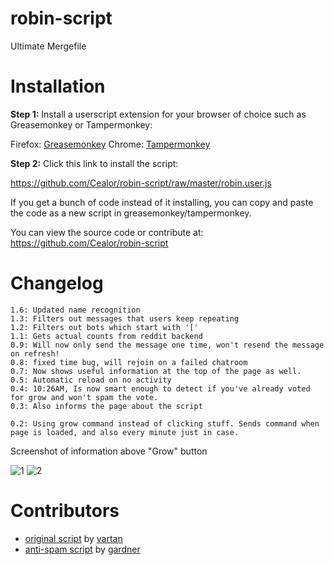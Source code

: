 # robin-script
Ultimate Mergefile

# Installation

**Step 1:** Install a userscript extension for your browser of choice such as Greasemonkey or Tampermonkey:

Firefox: [Greasemonkey](https://addons.mozilla.org/de/firefox/addon/greasemonkey/)
Chrome: [Tampermonkey](https://chrome.google.com/webstore/detail/tampermonkey/dhdgffkkebhmkfjojejmpbldmpobfkfo)


**Step 2:** Click this link to install the script:

https://github.com/Cealor/robin-script/raw/master/robin.user.js

If you get a bunch of code instead of it installing, you can copy and paste the code as a new script in greasemonkey/tampermonkey.

You can view the source code or contribute at: 
https://github.com/Cealor/robin-script



# Changelog
    1.6: Updated name recognition
    1.3: Filters out messages that users keep repeating
    1.2: Filters out bots which start with '['
    1.1: Gets actual counts from reddit backend
    0.9: Will now only send the message one time, won't resend the message on refresh!
    0.8: fixed time bug, will rejoin on a failed chatroom
    0.7: Now shows useful information at the top of the page as well.
    0.5: Automatic reload on no activity
    0.4: 10:26AM, Is now smart enough to detect if you've already voted for grow and won't spam the vote.
    0.3: Also informs the page about the script
    
    0.2: Using grow command instead of clicking stuff. Sends command when page is loaded, and also every minute just in case.


Screenshot of information above "Grow" button

![1](http://i.imgur.com/WVIjpb6.png) ![2](http://i.imgur.com/t13VChw.png)

# Contributors

   - [original script](https://github.com/vartan/robin-grow) by [vartan](https://github.com/vartan)
   - [anti-spam script](https://github.com/gardner/robin) by [gardner](https://github.com/gardner)
